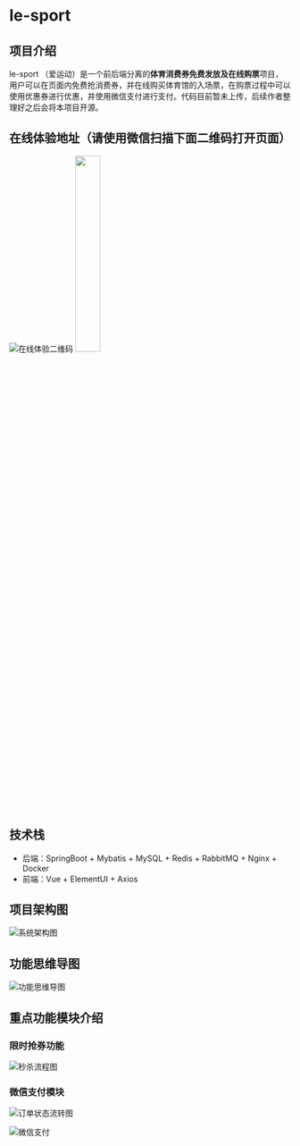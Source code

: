 # le-sport

## 项目介绍
le-sport （爱运动）是一个前后端分离的**体育消费券免费发放及在线购票**项目，用户可以在页面内免费抢消费券，并在线购买体育馆的入场票，在购票过程中可以使用优惠券进行优惠，并使用微信支付进行支付。代码目前暂未上传，后续作者整理好之后会将本项目开源。

## 在线体验地址（请使用微信扫描下面二维码打开页面）
![在线体验二维码](images/地址.png)
<img src="images/地址.png" width="30%" height="auto">

## 技术栈
- 后端：SpringBoot + Mybatis + MySQL + Redis + RabbitMQ + Nginx + Docker
- 前端：Vue + ElementUI + Axios

## 项目架构图
![系统架构图](images/系统架构图.png)

## 功能思维导图
![功能思维导图](images/思维导图.png)

## 重点功能模块介绍
### 限时抢券功能
![秒杀流程图](images/秒杀接口流程图.png)

### 微信支付模块
![订单状态流转图](images/订单状态机.png)

![微信支付](images/订单支付时序图.png)
